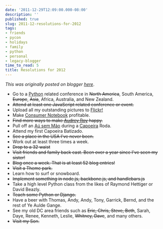 ```yaml
---
date: '2011-12-29T12:09:00.000-08:00'
description: ''
published: true
slug: 2011-12-resolutions-for-2012
tags:
- friends
- pycon
- holidays
- family
- python
- personal
- legacy-blogger
time_to_read: 5
title: Resolutions for 2012
---
```


*This was originally posted on blogger [here](https://pydanny.blogspot.com/2011/12/resolutions-for-2012.html)*.

<ul><li>Go to a <a href="http://python.org/">Python</a> related conference in <strike>North America</strike>, South America, <strike>Europe</strike>, <strike>Asia</strike>, Africa, Australia, and New Zealand.</li><li><strike>Attend at least one JavaScript related conference or event.</strike></li><li>Upload all my outstanding pictures to <a href="http://www.flickr.com/photos/pydanny">Flickr!</a></li><li>Make <a href="http://consumernotebook.com/">Consumer Notebook</a> profitable.</li><li><strike>Find more ways to make <a href="http://twitter.com/audreyr">Audrey Roy</a> happy.</strike></li><li>Pull off an <a href="http://en.wikipedia.org/wiki/Aerial_cartwheel">Aú sem Mão</a> during a <a href="http://en.wikipedia.org/wiki/Capoeira">Capoeira</a> Roda.</li><li>Attend my first Capoeira Batizado.</li><li><strike>See a place in the USA I've never been.</strike></li><li>Work out at least three times a week.</li><li><strike>Drop to a 32 waist</strike></li><li><strike>Visit friends and family back east. Been over a year since I've seen my sister!</strike></li><li><strike>Blog once a week. That is at least 52 blog entries!</strike></li><li><strike>Visit a Theme park.</strike></li><li>Learn how to surf or snowboard.</li><li><strike>Implement something in node.js, backbone.js, and handlebars.js</strike></li><li>Take a high level Python class from the likes of Raymond Hettiger or David Beazly.</li><li><strike>Teach some Python or Django.</strike></li><li>Have a beer with Thomas, Andy, Andy, Tony, Garrick, Bernd, and the rest of Ye Aulde Gange.</li><li>See my old DC area friends such as <strike>Eric, Chris, Steve, Beth</strike>, Sarah, Daye, Renee, Kenneth, Leslie, <strike>Whitney, Dave</strike>, and many others.</li><li><strike>Visit my Son.</strike></li></ul>